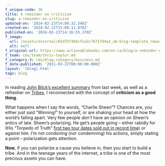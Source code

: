 ```yaml
---
f_unique-code: 26
title: A reminder on criticism
slug: a-reminder-on-criticism
updated-on: '2024-02-23T14:08:32.546Z'
created-on: '2024-02-22T15:08:11.878Z'
published-on: '2024-02-23T14:16:55.370Z'
f_image:
  url: /assets/external/65d75f468cfce2c76717d4a3_ab-blog-template_reward.jpeg
  alt: null
f_original-url: https://www.actionablebooks.com/en-ca/blog/a-reminder-on-criticism/
f_team: cms/team/chris-taylor.md
f_category-3: cms/blog-category/business.md
f_date-published: '2011-03-22T00:00:00.000Z'
layout: '[blog].html'
tags: blog
---
```


In reading [John Blick’s excellent summary](http://actionablebooks.com/summaries/a-special-calling/) from last week, as well as a refresher on [Tribes](http://actionablebooks.com/summaries/tribes/), I reconnected with the concept of **criticism as a good thing**.

What happens when I say the words, “Charlie Sheen”? Chances are, you either just said “Winning!” to yourself, or are shaking your head at how the world’s falling apart. Very few people _don’t_ have an opinion on Sheen’s antics of late. Sheen’s polarizing. He get’s people going – either rabidly for (His “Torpedo of Truth” [first two tour dates sold out in record time](http://www.theglobeandmail.com/news/arts/movies/charlie-sheen-aims-torpedo-of-truth-at-toronto-vancouver/article1947071/)) or against him. I’m not condoning (nor condemning) his actions, simply stating a point – polarization gets attention.

**Now**, if you can polarize a cause you believe in, then you start to build a tribe. And in the teenage years of the internet, a tribe is one of the most precious assets you can have.
